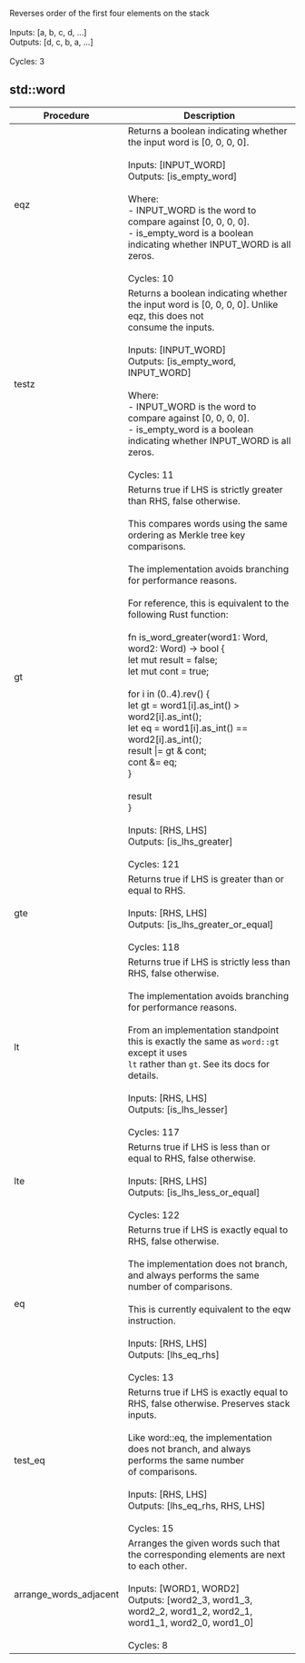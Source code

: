 Reverses order of the first four elements on the stack<br /><br />Inputs:  [a, b, c, d, ...]<br />Outputs: [d, c, b, a, ...]<br /><br />Cycles: 3<br />


## std::word
| Procedure | Description |
| ----------- | ------------- |
| eqz | Returns a boolean indicating whether the input word is [0, 0, 0, 0].<br /><br />Inputs:  [INPUT_WORD]<br />Outputs: [is_empty_word]<br /><br />Where:<br />- INPUT_WORD is the word to compare against [0, 0, 0, 0].<br />- is_empty_word is a boolean indicating whether INPUT_WORD is all zeros.<br /><br />Cycles: 10<br /> |
| testz | Returns a boolean indicating whether the input word is [0, 0, 0, 0]. Unlike eqz, this does not<br />consume the inputs.<br /><br />Inputs:  [INPUT_WORD]<br />Outputs: [is_empty_word, INPUT_WORD]<br /><br />Where:<br />- INPUT_WORD is the word to compare against [0, 0, 0, 0].<br />- is_empty_word is a boolean indicating whether INPUT_WORD is all zeros.<br /><br />Cycles: 11<br /> |
| gt | Returns true if LHS is strictly greater than RHS, false otherwise.<br /><br />This compares words using the same ordering as Merkle tree key comparisons.<br /><br />The implementation avoids branching for performance reasons.<br /><br />For reference, this is equivalent to the following Rust function:<br /><br />fn is_word_greater(word1: Word, word2: Word) -> bool {<br />let mut result = false;<br />let mut cont = true;<br /><br />for i in (0..4).rev() {<br />let gt = word1[i].as_int() > word2[i].as_int();<br />let eq = word1[i].as_int() == word2[i].as_int();<br />result \|= gt & cont;<br />cont &= eq;<br />}<br /><br />result<br />}<br /><br />Inputs:  [RHS, LHS]<br />Outputs: [is_lhs_greater]<br /><br />Cycles: 121<br /> |
| gte | Returns true if LHS is greater than or equal to RHS.<br /><br />Inputs:  [RHS, LHS]<br />Outputs: [is_lhs_greater_or_equal]<br /><br />Cycles: 118<br /> |
| lt | Returns true if LHS is strictly less than RHS, false otherwise.<br /><br />The implementation avoids branching for performance reasons.<br /><br />From an implementation standpoint this is exactly the same as `word::gt` except it uses<br />`lt` rather than `gt`. See its docs for details.<br /><br />Inputs:  [RHS, LHS]<br />Outputs: [is_lhs_lesser]<br /><br />Cycles: 117<br /> |
| lte | Returns true if LHS is less than or equal to RHS, false otherwise.<br /><br />Inputs:  [RHS, LHS]<br />Outputs: [is_lhs_less_or_equal]<br /><br />Cycles: 122<br /> |
| eq | Returns true if LHS is exactly equal to RHS, false otherwise.<br /><br />The implementation does not branch, and always performs the same number of comparisons.<br /><br />This is currently equivalent to the eqw instruction.<br /><br />Inputs:  [RHS, LHS]<br />Outputs: [lhs_eq_rhs]<br /><br />Cycles: 13<br /> |
| test_eq | Returns true if LHS is exactly equal to RHS, false otherwise. Preserves stack inputs.<br /><br />Like word::eq, the implementation does not branch, and always performs the same number<br />of comparisons.<br /><br />Inputs:  [RHS, LHS]<br />Outputs: [lhs_eq_rhs, RHS, LHS]<br /><br />Cycles: 15<br /> |
| arrange_words_adjacent | Arranges the given words such that the corresponding elements are next to each other.<br /><br />Inputs:  [WORD1, WORD2]<br />Outputs: [word2_3, word1_3, word2_2, word1_2, word2_1, word1_1, word2_0, word1_0]<br /><br />Cycles: 8<br /> |
